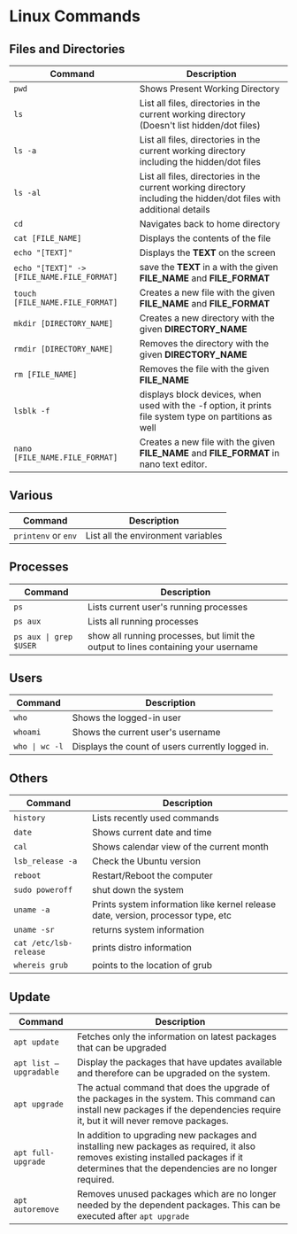 # Linux Commands

## Files and Directories

|                          Command         |                         Description                                                                                |
|------------------------------------------|--------------------------------------------------------------------------------------------------------------------| 
|`pwd`                                     | Shows Present Working Directory                                                                                    |
|`ls`                                      | List all files, directories in the current working directory (Doesn't list hidden/dot files)                       |
|`ls -a`                                   | List all files, directories in the current working directory including the hidden/dot files                        |
|`ls -al`                                  | List all files, directories in the current working directory including the hidden/dot files with additional details|
|`cd`                                      | Navigates back to home directory                                                                                   |
|`cat [FILE_NAME]`                         | Displays the contents of the file                                                                                  |
|`echo "[TEXT]"`                           | Displays the **TEXT** on the screen                                                                                |
|`echo "[TEXT]" -> [FILE_NAME.FILE_FORMAT]`| save the **TEXT** in a with the given **FILE_NAME** and **FILE_FORMAT**                                            |
|`touch [FILE_NAME.FILE_FORMAT]`           | Creates a new file with the given **FILE_NAME** and **FILE_FORMAT**                                                |
|`mkdir [DIRECTORY_NAME]`                  | Creates a new directory with the given **DIRECTORY_NAME**                                                          |
|`rmdir [DIRECTORY_NAME]`                  | Removes the directory with the given **DIRECTORY_NAME**                                                            |
|`rm [FILE_NAME]`                          | Removes the file with the given **FILE_NAME**                                                                      |
|`lsblk -f`                                | displays block devices, when used with the -f option, it prints file system type on partitions as well             |
|`nano [FILE_NAME.FILE_FORMAT]`            | Creates a new file with the given **FILE_NAME** and **FILE_FORMAT** in nano text editor.                           |

## Various

|                          Command         |                         Description                                                                                |
|------------------------------------------|--------------------------------------------------------------------------------------------------------------------| 
|`printenv` or `env`                       | List all the environment variables                                                                                 |


## Processes

|                          Command         |                         Description                                                                                |
|------------------------------------------|--------------------------------------------------------------------------------------------------------------------| 
|`ps`                                      | Lists current user's running processes                                                                             |
|`ps aux`                                  | Lists all running processes                                                                                        |
|`ps aux \| grep $USER`                    | show all running processes, but limit the output to lines containing your username                                 |

## Users

|                          Command         |                         Description                                                                                |
|------------------------------------------|--------------------------------------------------------------------------------------------------------------------| 
|`who`                                     | Shows the logged-in user                                                                                           |
|`whoami`                                  | Shows the current user's username                                                                                  |
|`who \| wc -l`                             | Displays the count of users currently logged in.                                                                   |

## Others

|                          Command         |                         Description                                                                                |
|------------------------------------------|--------------------------------------------------------------------------------------------------------------------| 
|`history`                                 | Lists recently used commands                                                                                       |
|`date`                                    | Shows current date and time                                                                                        |
|`cal`                                     | Shows calendar view of the current month                                                                           |
|`lsb_release -a`                          | Check the Ubuntu version                                                                                           |
|`reboot`                                  | Restart/Reboot the computer                                                                                        |
|`sudo poweroff`                           | shut down the system                                                                                               |
|`uname -a`                                | Prints system information like kernel release date, version, processor type, etc                                   |
|`uname -sr`                               | returns system information                                                                                         |
|`cat /etc/lsb-release`                    | prints distro information                                                                                          |
|`whereis grub`                            | points to the location of grub                                                                                     |

## Update

|       Command         |                         Description                                                                                                                                                      |
|-----------------------|------------------------------------------------------------------------------------------------------------------------------------------------------------------------------------------| 
|`apt update`           | Fetches only the information on latest packages that can be upgraded                                                                                                                     |
|`apt list –upgradable` | Display the packages that have updates available and therefore can be upgraded on the system.                                                                                            |
|`apt upgrade`          | The actual command that does the upgrade of the packages in the system. This command can install new packages if the dependencies require it, but it will never remove packages.         |
|`apt full-upgrade`     | In addition to upgrading new packages and installing new packages as required, it also removes existing installed packages if it determines that the dependencies are no longer required.|
|`apt autoremove`       | Removes unused packages which are no longer needed by the dependent packages. This can be executed after `apt upgrade`                                                                   |








